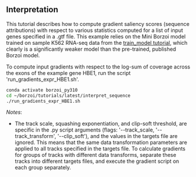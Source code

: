 ## Interpretation

This tutorial describes how to compute gradient saliency scores (sequence attributions) with respect to various statistics computed for a list of input genes specified in a .gtf file. This example relies on the Mini Borzoi model trained on sample K562 RNA-seq data from the [train_model tutorial](https://github.com/calico/borzoi/tree/main/tutorials/latest/train_model), which clearly is a significantly weaker model than the pre-trained, published Borzoi model.

To compute input gradients with respect to the log-sum of coverage across the exons of the example gene HBE1, run the script 'run_gradients_expr_HBE1.sh'.
```sh
conda activate borzoi_py310
cd ~/borzoi/tutorials/latest/interpret_sequence
./run_gradients_expr_HBE1.sh
```

*Notes*:
- The track scale, squashing exponentiation, and clip-soft threshold, are specific in the .py script arguments (flags: '--track_scale, '--track_transform', '--clip_soft'), and the values in the targets file are ignored. This means that the same data transformation parameters are applied to all tracks specified in the targets file. To calculate gradients for groups of tracks with different data transforms, separate these tracks into different targets files, and execute the gradient script on each group separately.
